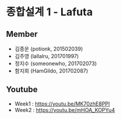 # 종합설계 1 - Lafuta

## Member
* 김종운 (potionk, 201502039)
* 김주영 (lallalru, 201701997)
* 정지수 (someonewho, 201702073)
* 함지희 (HamGildo, 201702087)

## Youtube
* Week1 : https://youtu.be/MK70zhE8PPI
* Week2 : https://youtu.be/mHOA_KOPYu4